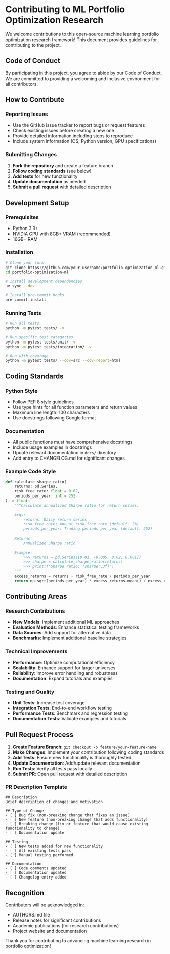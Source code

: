 # Contributing to ML Portfolio Optimization Research

We welcome contributions to this open-source machine learning portfolio optimization research framework! This document provides guidelines for contributing to the project.

## Code of Conduct

By participating in this project, you agree to abide by our Code of Conduct. We are committed to providing a welcoming and inclusive environment for all contributors.

## How to Contribute

### Reporting Issues

- Use the GitHub issue tracker to report bugs or request features
- Check existing issues before creating a new one
- Provide detailed information including steps to reproduce
- Include system information (OS, Python version, GPU specifications)

### Submitting Changes

1. **Fork the repository** and create a feature branch
2. **Follow coding standards** (see below)
3. **Add tests** for new functionality
4. **Update documentation** as needed
5. **Submit a pull request** with detailed description

## Development Setup

### Prerequisites

- Python 3.9+ 
- NVIDIA GPU with 8GB+ VRAM (recommended)
- 16GB+ RAM

### Installation

```bash
# Clone your fork
git clone https://github.com/your-username/portfolio-optimization-ml.git
cd portfolio-optimization-ml

# Install development dependencies
uv sync --dev

# Install pre-commit hooks
pre-commit install
```

### Running Tests

```bash
# Run all tests
python -m pytest tests/ -v

# Run specific test categories  
python -m pytest tests/unit/ -v
python -m pytest tests/integration/ -v

# Run with coverage
python -m pytest tests/ --cov=src --cov-report=html
```

## Coding Standards

### Python Style

- Follow PEP 8 style guidelines
- Use type hints for all function parameters and return values
- Maximum line length: 100 characters
- Use docstrings following Google format

### Documentation

- All public functions must have comprehensive docstrings
- Include usage examples in docstrings
- Update relevant documentation in `docs/` directory
- Add entry to CHANGELOG.md for significant changes

### Example Code Style

```python
def calculate_sharpe_ratio(
    returns: pd.Series, 
    risk_free_rate: float = 0.02,
    periods_per_year: int = 252
) -> float:
    """Calculate annualized Sharpe ratio for return series.
    
    Args:
        returns: Daily return series
        risk_free_rate: Annual risk-free rate (default: 2%)
        periods_per_year: Trading periods per year (default: 252)
        
    Returns:
        Annualized Sharpe ratio
        
    Example:
        >>> returns = pd.Series([0.01, -0.005, 0.02, 0.001])
        >>> sharpe = calculate_sharpe_ratio(returns)
        >>> print(f"Sharpe ratio: {sharpe:.3f}")
    """
    excess_returns = returns - risk_free_rate / periods_per_year
    return np.sqrt(periods_per_year) * excess_returns.mean() / excess_returns.std()
```

## Contributing Areas

### Research Contributions

- **New Models**: Implement additional ML approaches
- **Evaluation Methods**: Enhance statistical testing frameworks  
- **Data Sources**: Add support for alternative data
- **Benchmarks**: Implement additional baseline strategies

### Technical Improvements

- **Performance**: Optimize computational efficiency
- **Scalability**: Enhance support for larger universes
- **Reliability**: Improve error handling and robustness
- **Documentation**: Expand tutorials and examples

### Testing and Quality

- **Unit Tests**: Increase test coverage
- **Integration Tests**: End-to-end workflow testing
- **Performance Tests**: Benchmark and regression testing
- **Documentation Tests**: Validate examples and tutorials

## Pull Request Process

1. **Create Feature Branch**: `git checkout -b feature/your-feature-name`
2. **Make Changes**: Implement your contribution following coding standards
3. **Add Tests**: Ensure new functionality is thoroughly tested
4. **Update Documentation**: Add/update relevant documentation
5. **Run Tests**: Verify all tests pass locally
6. **Submit PR**: Open pull request with detailed description

### PR Description Template

```
## Description
Brief description of changes and motivation

## Type of Change
- [ ] Bug fix (non-breaking change that fixes an issue)
- [ ] New feature (non-breaking change that adds functionality)
- [ ] Breaking change (fix or feature that would cause existing functionality to change)
- [ ] Documentation update

## Testing
- [ ] New tests added for new functionality
- [ ] All existing tests pass
- [ ] Manual testing performed

## Documentation  
- [ ] Code comments updated
- [ ] Documentation updated
- [ ] Changelog entry added
```

## Recognition

Contributors will be acknowledged in:
- AUTHORS.md file
- Release notes for significant contributions
- Academic publications (for research contributions)
- Project website and documentation

Thank you for contributing to advancing machine learning research in portfolio optimization!